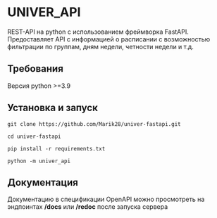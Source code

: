 # UNIVER_API

REST-API на python с использованием фреймворка FastAPI.
Предоставляет API с информацией о расписании с возможностью 
фильтрации по группам, дням недели, четности недели и т.д.

## Требования

Версия python >=3.9

## Установка и запуск

    git clone https://github.com/Marik28/univer-fastapi.git
    
    cd univer-fastapi
    
    pip install -r requirements.txt
    
    python -m univer_api

## Документация
Документацию в спецификации OpenAPI можно просмотреть на 
эндпоинтах __/docs__ или __/redoc__ после запуска сервера